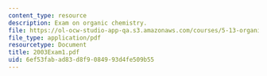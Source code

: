 ```yaml
---
content_type: resource
description: Exam on organic chemistry.
file: https://ol-ocw-studio-app-qa.s3.amazonaws.com/courses/5-13-organic-chemistry-ii-fall-2003/6ef53fabad83d8f9084993d4fe509b55_2003Exam1.pdf
file_type: application/pdf
resourcetype: Document
title: 2003Exam1.pdf
uid: 6ef53fab-ad83-d8f9-0849-93d4fe509b55
---
```


